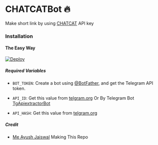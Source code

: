 # CHATCATBot 🔥
Make short link by using [CHATCAT](https://earnspaces.com/Ayushdesign.html) API key
### Installation

#### The Easy Way

[![Deploy](https://www.herokucdn.com/deploy/button.svg)](https://www.heroku.com/deploy)



##### Required Variables

* `BOT_TOKEN`: Create a bot using [@BotFather](https://telegram.dog/BotFather), and get the Telegram API token.

* `API_ID`: Get this value from [telgram.org](https://my.telegram.org/apps) Or By Telegram Bot [TgApiextractorBot](https://telegram.dog/TgApiextractorBot)
* `API_HASH`: Get this value from [telgram.org](https://my.telegram.org/apps)

##### Credit
* [Me Ayush Jaiswal](https://github.com/Ayushjaiswal1020) Making This Repo

